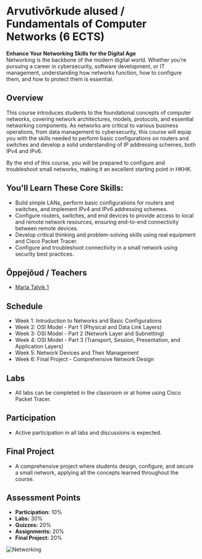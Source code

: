 # Arvutivõrkude alused / Fundamentals of Computer Networks (6 ECTS)

**Enhance Your Networking Skills for the Digital Age**  
Networking is the backbone of the modern digital world. Whether you’re pursuing a career in cybersecurity, software development, or IT management, understanding how networks function, how to configure them, and how to protect them is essential.

## Overview

This course introduces students to the foundational concepts of computer networks, covering network architectures, models, protocols, and essential networking components. 
As networks are critical to various business operations, from data management to cybersecurity, 
this course will equip you with the skills needed to perform basic configurations on routers and switches and develop a solid understanding of IP addressing schemes, both IPv4 and IPv6.

By the end of this course, you will be prepared to configure and troubleshoot small networks, making it an excellent starting point in HKHK.

## You'll Learn These Core Skills:
- Build simple LANs, perform basic configurations for routers and switches, and implement IPv4 and IPv6 addressing schemes.
- Configure routers, switches, and end devices to provide access to local and remote network resources, ensuring end-to-end connectivity between remote devices.
- Develop critical thinking and problem-solving skills using real equipment and Cisco Packet Tracer.
- Configure and troubleshoot connectivity in a small network using security best practices.

## Õppejõud / Teachers
- [Maria Talvik 1](mailto:maria.talvik@hkhk.edu.ee)

## Schedule
- Week 1: Introduction to Networks and Basic Configurations
- Week 2: OSI Model - Part 1 (Physical and Data Link Layers)
- Week 3: OSI Model - Part 2 (Network Layer and Subnetting)
- Week 4: OSI Model - Part 3 (Transport, Session, Presentation, and Application Layers)
- Week 5: Network Devices and Their Management
- Week 6: Final Project - Comprehensive Network Design

## Labs
- All labs can be completed in the classroom or at home using Cisco Packet Tracer.

## Participation
- Active participation in all labs and discussions is expected.

## Final Project
- A comprehensive project where students design, configure, and secure a small network, applying all the concepts learned throughout the course.

## Assessment Points
- **Participation:** 10%
- **Labs:** 30%
- **Quizzes:** 20%
- **Assignments:** 20%
- **Final Project:** 20%

![Networking](https://matob.web.id/random/wp-content/uploads/sites/2/2020/11/Computer-Networking-Basic-Definition-Topology-and-Types.jpg)
